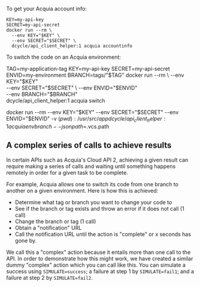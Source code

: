 To get your Acquia account info:

    KEY=my-api-key
    SECRET=my-api-secret
    docker run --rm \
      --env KEY="$KEY" \
      --env SECRET="$SECRET" \
      dcycle/api_client_helper:1 acquia accountinfo

To switch the code on an Acquia environment:

  TAG=my-application-tag
  KEY=my-api-key
  SECRET=my-api-secret
  ENVID=my-environment
  BRANCH=tags/"$TAG"
  docker run --rm \
    --env KEY="$KEY" \
    --env SECRET="$SECRET" \
    --env ENVID="$ENVID" \
    --env BRANCH="$BRANCH" \
    dcycle/api_client_helper:1 acquia switch

docker run --rm     --env KEY="$KEY"     --env SECRET="$SECRET"     --env ENVID="$ENVID" -v $(pwd):/usr/src/app dcycle/api_client_helper:1 acquia envbranch --jsonpath=$.vcs.path

A complex series of calls to achieve results
-----

In certain APIs such as Acquia's Cloud API 2, achieving a given result can require making a series of calls and waiting until something happens remotely in order for a given task to be complete.

For example, Acquia allows one to switch its code from one branch to another on a given environment. Here is how this is achieved:

* Determine what tag or branch you want to change your code to
* See if the branch or tag exists and throw an error if it does not call (1 call)
* Change the branch or tag (1 call)
* Obtain a "notification" URL
* Call the notification URL until the action is "complete" or x seconds has gone by.

We call this a "complex" action because it entails more than one call to the API. In order to demonstrate how this might work, we have created a similar dummy "complex" action which you can call like this. You can simulate a success using `SIMULATE=success`; a failure at step 1 by `SIMULATE=fail1`; and a failure at step 2 by `SIMULATE=fail2`.

